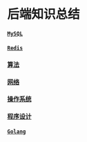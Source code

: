 # 后端知识总结

#### [`MySQL`](./docs/mysql/README.md)

#### [`Redis`](./docs/redis/README.md)

#### [算法](./docs/algorithm/README.md)

#### [网络](./docs/network/README.md)

#### [操作系统](./docs/os/README.md)

#### [程序设计](./docs/design/README.md)

#### [`Golang`](./docs/glang/README/md)
